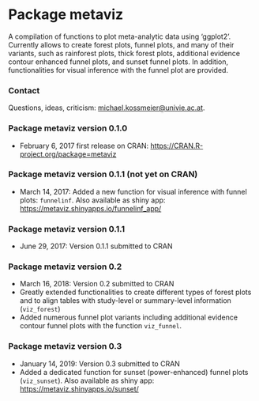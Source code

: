 
<!-- README.md is generated from README.Rmd. Please edit that file -->

# Package **metaviz**

A compilation of functions to plot meta-analytic data using ‘ggplot2’.
Currently allows to create forest plots, funnel plots, and many of their
variants, such as rainforest plots, thick forest plots, additional
evidence contour enhanced funnel plots, and sunset funnel plots. In
addition, functionalities for visual inference with the funnel plot are
provided.

### Contact

Questions, ideas, criticism: <michael.kossmeier@univie.ac.at>.

### Package **metaviz** version 0.1.0

  - February 6, 2017 first release on CRAN:
    <https://CRAN.R-project.org/package=metaviz>

### Package **metaviz** version 0.1.1 (not yet on CRAN)

  - March 14, 2017: Added a new function for visual inference with
    funnel plots: `funnelinf`. Also available as shiny app:
    <https://metaviz.shinyapps.io/funnelinf_app/>

### Package **metaviz** version 0.1.1

  - June 29, 2017: Version 0.1.1 submitted to CRAN

### Package **metaviz** version 0.2

  - March 16, 2018: Version 0.2 submitted to CRAN
  - Greatly extended functionalities to create different types of forest
    plots and to align tables with study-level or summary-level
    information (`viz_forest`)
  - Added numerous funnel plot variants including additional evidence
    contour funnel plots with the function `viz_funnel`.

### Package **metaviz** version 0.3

  - January 14, 2019: Version 0.3 submitted to CRAN
  - Added a dedicated function for sunset (power-enhanced) funnel plots
    (`viz_sunset`). Also available as shiny app:
    <https://metaviz.shinyapps.io/sunset/>
